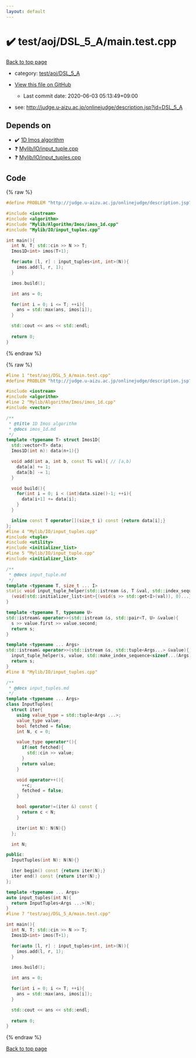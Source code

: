 ```yaml
---
layout: default
---
```


<!-- mathjax config similar to math.stackexchange -->
<script type="text/javascript" async
  src="https://cdnjs.cloudflare.com/ajax/libs/mathjax/2.7.5/MathJax.js?config=TeX-MML-AM_CHTML">
</script>
<script type="text/x-mathjax-config">
  MathJax.Hub.Config({
    TeX: { equationNumbers: { autoNumber: "AMS" }},
    tex2jax: {
      inlineMath: [ ['$','$'] ],
      processEscapes: true
    },
    "HTML-CSS": { matchFontHeight: false },
    displayAlign: "left",
    displayIndent: "2em"
  });
</script>

<script type="text/javascript" src="https://cdnjs.cloudflare.com/ajax/libs/jquery/3.4.1/jquery.min.js"></script>
<script src="https://cdn.jsdelivr.net/npm/jquery-balloon-js@1.1.2/jquery.balloon.min.js" integrity="sha256-ZEYs9VrgAeNuPvs15E39OsyOJaIkXEEt10fzxJ20+2I=" crossorigin="anonymous"></script>
<script type="text/javascript" src="../../../../assets/js/copy-button.js"></script>
<link rel="stylesheet" href="../../../../assets/css/copy-button.css" />


# :heavy_check_mark: test/aoj/DSL_5_A/main.test.cpp

<a href="../../../../index.html">Back to top page</a>

* category: <a href="../../../../index.html#59b5a0a6c0973fef022e4b1a7cf092fc">test/aoj/DSL_5_A</a>
* <a href="{{ site.github.repository_url }}/blob/master/test/aoj/DSL_5_A/main.test.cpp">View this file on GitHub</a>
    - Last commit date: 2020-06-03 05:13:49+09:00


* see: <a href="http://judge.u-aizu.ac.jp/onlinejudge/description.jsp?id=DSL_5_A">http://judge.u-aizu.ac.jp/onlinejudge/description.jsp?id=DSL_5_A</a>


## Depends on

* :heavy_check_mark: <a href="../../../../library/Mylib/Algorithm/Imos/imos_1d.cpp.html">1D Imos algorithm</a>
* :question: <a href="../../../../library/Mylib/IO/input_tuple.cpp.html">Mylib/IO/input_tuple.cpp</a>
* :question: <a href="../../../../library/Mylib/IO/input_tuples.cpp.html">Mylib/IO/input_tuples.cpp</a>


## Code

<a id="unbundled"></a>
{% raw %}
```cpp
#define PROBLEM "http://judge.u-aizu.ac.jp/onlinejudge/description.jsp?id=DSL_5_A"

#include <iostream>
#include <algorithm>
#include "Mylib/Algorithm/Imos/imos_1d.cpp"
#include "Mylib/IO/input_tuples.cpp"

int main(){
  int N, T; std::cin >> N >> T;
  Imos1D<int> imos(T+1);

  for(auto [l, r] : input_tuples<int, int>(N)){
    imos.add(l, r, 1);
  }

  imos.build();

  int ans = 0;

  for(int i = 0; i <= T; ++i){
    ans = std::max(ans, imos[i]);
  }

  std::cout << ans << std::endl;
  
  return 0;
}

```
{% endraw %}

<a id="bundled"></a>
{% raw %}
```cpp
#line 1 "test/aoj/DSL_5_A/main.test.cpp"
#define PROBLEM "http://judge.u-aizu.ac.jp/onlinejudge/description.jsp?id=DSL_5_A"

#include <iostream>
#include <algorithm>
#line 2 "Mylib/Algorithm/Imos/imos_1d.cpp"
#include <vector>

/**
 * @title 1D Imos algorithm
 * @docs imos_1d.md
 */
template <typename T> struct Imos1D{
  std::vector<T> data;
  Imos1D(int n): data(n+1){}

  void add(int a, int b, const T& val){ // [a,b)
    data[a] += 1;
    data[b] -= 1;
  }

  void build(){
    for(int i = 0; i < (int)data.size()-1; ++i){
      data[i+1] += data[i];
    }
  }

  inline const T operator[](size_t i) const {return data[i];}
};
#line 4 "Mylib/IO/input_tuples.cpp"
#include <tuple>
#include <utility>
#include <initializer_list>
#line 5 "Mylib/IO/input_tuple.cpp"
#include <initializer_list>

/**
 * @docs input_tuple.md
 */
template <typename T, size_t ... I>
static void input_tuple_helper(std::istream &s, T &val, std::index_sequence<I...>){
  (void)std::initializer_list<int>{(void(s >> std::get<I>(val)), 0)...};
}

template <typename T, typename U>
std::istream& operator>>(std::istream &s, std::pair<T, U> &value){
  s >> value.first >> value.second;
  return s;
}

template <typename ... Args>
std::istream& operator>>(std::istream &s, std::tuple<Args...> &value){
  input_tuple_helper(s, value, std::make_index_sequence<sizeof...(Args)>());
  return s;
}
#line 8 "Mylib/IO/input_tuples.cpp"

/**
 * @docs input_tuples.md
 */
template <typename ... Args>
class InputTuples{
  struct iter{
    using value_type = std::tuple<Args ...>;
    value_type value;
    bool fetched = false;
    int N, c = 0;

    value_type operator*(){
      if(not fetched){
        std::cin >> value;
      }
      return value;
    }

    void operator++(){
      ++c;
      fetched = false;
    }

    bool operator!=(iter &) const {
      return c < N;
    }

    iter(int N): N(N){}
  };

  int N;

public:
  InputTuples(int N): N(N){}

  iter begin() const {return iter(N);}
  iter end() const {return iter(N);}
};

template <typename ... Args>
auto input_tuples(int N){
  return InputTuples<Args ...>(N);
}
#line 7 "test/aoj/DSL_5_A/main.test.cpp"

int main(){
  int N, T; std::cin >> N >> T;
  Imos1D<int> imos(T+1);

  for(auto [l, r] : input_tuples<int, int>(N)){
    imos.add(l, r, 1);
  }

  imos.build();

  int ans = 0;

  for(int i = 0; i <= T; ++i){
    ans = std::max(ans, imos[i]);
  }

  std::cout << ans << std::endl;
  
  return 0;
}

```
{% endraw %}

<a href="../../../../index.html">Back to top page</a>

